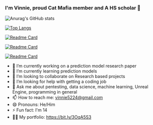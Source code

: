 ### I'm Vinnie, proud Cat Mafia member and A HS scholar 🧔

![Anurag's GitHub stats](https://github-readme-stats.vercel.app/api?username=vinniedaboi&show_icons=true&theme=dracula)

[![Top Langs](https://github-readme-stats.vercel.app/api/top-langs/?username=vinniedaboi&theme=dracula&exclude_repo=developerFolio)](https://github.com/anuraghazra/github-readme-stats)

[![Readme Card](https://github-readme-stats.vercel.app/api/pin/?username=vinniedaboi&repo=VinnieShellHandler)](https://github.com/anuraghazra/github-readme-stats)

[![Readme Card](https://github-readme-stats.vercel.app/api/pin/?username=vinniedaboi&repo=windowsrevshellinC)](https://github.com/anuraghazra/github-readme-stats)

[![Readme Card](https://github-readme-stats.vercel.app/api/pin/?username=vinniedaboi&repo=RustTokenLoggerForDiscord)](https://github.com/anuraghazra/github-readme-stats)

- 🔭 I’m currently working on a prediction model research paper
- 🌱 I’m currently learning prediction models
- 👯 I’m looking to collaborate on Research based projects
- 🤔 I’m looking for help with getting a coding job
- 💬 Ask me about pentesting, data science, machine learning, Unreal Engine, programming in general
- 📫 How to reach me: vinnie5224@gmail.com
- 😄 Pronouns: He/Him 
- ⚡ Fun fact: I'm 14
- 👨‍🚀 My portfolio: https://bit.ly/3OqA5S3
